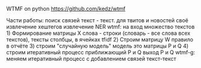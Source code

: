 WTMF on python https://github.com/kedz/wtmf


Части работы:
    поиск связей текст - текст.
        для твитов и новостей своё
        извлечение хештегов
        извлечение NER
    wtmf:
        на вход множество текстов
        1) Формирование матрицы X
            слова - строки (словарь - все слова всех текстов), тексты столбцы, в ячейках tfidf
        2) Строим матрицу W
            правило в отчёте
        3) строим "случайную модель"
            модель это матрицы P и Q
        4) строим итеративный процеcc приближающий P и Q
        выход P и Q
    wtmf-g:
        меняем итеративный процесс с добавлением связей текст-текст